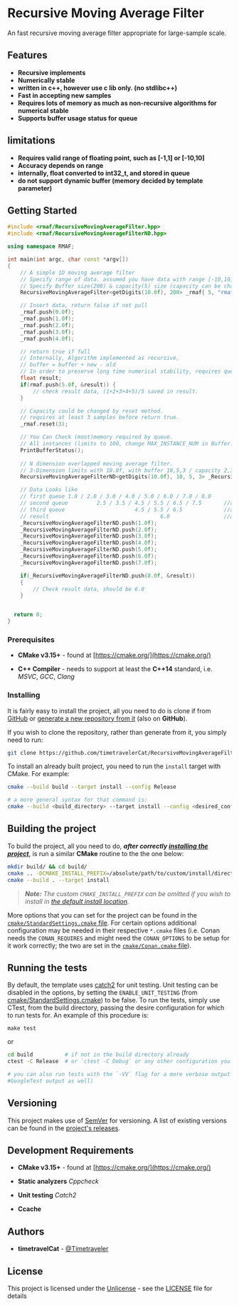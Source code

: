# Recursive Moving Average Filter

An fast recursive moving average filter appropriate for large-sample scale.

## Features

* **Recursive implements**
* **Numerically stable**
* **written in c++, however use c lib only. (no stdlibc++)**
* **Fast in accepting new samples**
* **Requires lots of memory as much as non-recursive algorithms for numerical stable**
* **Supports buffer usage status for queue**

## limitations
* **Requires valid range of floating point, such as [-1,1] or [-10,10]**
* **Accuracy depends on range**
* **internally, float converted to int32_t, and stored in queue**
* **do not support dynamic buffer (memory decided by template parameter)**

## Getting Started

```C++
#include <rmaf/RecursiveMovingAverageFilter.hpp>
#include <rmaf/RecursiveMovingAverageFilterND.hpp>

using namespace RMAF;

int main(int argc, char const *argv[])
{
    // A simple 1D moving average filter
    // Specify range of data. assumed you have data with range [-10,10]
    // Specify Buffer size(200) & capacity(5) size (capacity can be changed by reset api)
    RecursiveMovingAverageFilter<getDigits(10.0f), 200> _rmaf{ 5, "rmaf 1" };

    // Insert data, return false if not pull
    _rmaf.push(0.0f);
    _rmaf.push(1.0f);
    _rmaf.push(2.0f);
    _rmaf.push(3.0f);
    _rmaf.push(4.0f);

    // return true if full
    // Internally, Algorithm implemented as recursive,
    // buffer = buffer + new - old
    // In order to preserve long time numerical stability, requires queue size as much as capacity.
    float result;
    if(rmaf.push(5.0f, &result)) {
        // check result data, (1+2+3+4+5)/5 saved in result.
    }

    // Capacity could be changed by reset method.
    // requires at least 3 samples before return true.
    _rmaf.reset(3);

    // You Can Check (most)memory required by queue.
    // All instances (limits to 100, change MAX_INSTANCE_NUM in Buffer.cpp ) with name will be printed to your console.
    PrintBufferStatus();
    
    // N dimension overlapped moving average filter.
    // 3-Dimension limits with 10.0f, with buffer 10,5,3 / capacity 2,3,2 initialization
    RecursiveMovingAverageFilterND<getDigits(10.0f), 10, 5, 3> _RecursiveMovingAverageFilterND{ "test_RMAFND", 2, 3, 2 };

    // Data Looks like
    // first queue 1.0 / 2.0 / 3.0 / 4.0 / 5.0 / 6.0 / 7.0 / 8.0
    // second queue         2.5 / 3.5 / 4.5 / 5.5 / 6.5 / 7.5       //average of 2 sample
    // third queue                      4.5 / 5.5 / 6.5             //average of 3 sample
    // result                                   6.0                 //average of 2 sample
    _RecursiveMovingAverageFilterND.push(1.0f);
    _RecursiveMovingAverageFilterND.push(2.0f);
    _RecursiveMovingAverageFilterND.push(3.0f);
    _RecursiveMovingAverageFilterND.push(4.0f);
    _RecursiveMovingAverageFilterND.push(5.0f);
    _RecursiveMovingAverageFilterND.push(6.0f);
    _RecursiveMovingAverageFilterND.push(7.0f);

    if(_RecursiveMovingAverageFilterND.push(8.0f, &result))
    {
        // Check result data, should be 6.0
    }


  return 0;
}
```

### Prerequisites

* **CMake v3.15+** - found at [https://cmake.org/](https://cmake.org/)

* **C++ Compiler** - needs to support at least the **C++14** standard, i.e. *MSVC*,
*GCC*, *Clang*

### Installing

It is fairly easy to install the project, all you need to do is clone if from
[GitHub](https://github.com/timetravelerCat/RecursiveMovingAverageFilter) or
[generate a new repository from it](https://github.com/timetravelerCat/RecursiveMovingAverageFilter/generate)
(also on **GitHub**).

If you wish to clone the repository, rather than generate from it, you simply need
to run:

```bash
git clone https://github.com/timetravelerCat/RecursiveMovingAverageFilter/
```

To install an already built project, you need to run the `install` target with CMake.
For example:

```bash
cmake --build build --target install --config Release

# a more general syntax for that command is:
cmake --build <build_directory> --target install --config <desired_config>
```

## Building the project

To build the project, all you need to do, ***after correctly
[installing the project](README.md#Installing)***, is run a similar **CMake** routine
to the the one below:

```bash
mkdir build/ && cd build/
cmake .. -DCMAKE_INSTALL_PREFIX=/absolute/path/to/custom/install/directory
cmake --build . --target install
```

> ***Note:*** *The custom ``CMAKE_INSTALL_PREFIX`` can be omitted if you wish to
install in [the default install location](https://cmake.org/cmake/help/latest/module/GNUInstallDirs.html).*

More options that you can set for the project can be found in the
[`cmake/StandardSettings.cmake` file](cmake/StandardSettings.cmake). For certain
options additional configuration may be needed in their respective `*.cmake` files
(i.e. Conan needs the `CONAN_REQUIRES` and might need the `CONAN_OPTIONS` to be setup
for it work correctly; the two are set in the [`cmake/Conan.cmake` file](cmake/Conan.cmake)).

## Running the tests

By default, the template uses [catch2](https://github.com/catchorg/Catch2/)
for unit testing. Unit testing can be disabled in the options, by setting the
`ENABLE_UNIT_TESTING` (from
[cmake/StandardSettings.cmake](cmake/StandardSettings.cmake)) to be false. To run
the tests, simply use CTest, from the build directory, passing the desire
configuration for which to run tests for. An example of this procedure is:

```make
make test
```
or
```bash
cd build          # if not in the build directory already
ctest -C Release  # or `ctest -C Debug` or any other configuration you wish to test

# you can also run tests with the `-VV` flag for a more verbose output (i.e.
#GoogleTest output as well)
```

## Versioning

This project makes use of [SemVer](http://semver.org/) for versioning. A list of
existing versions can be found in the
[project's releases](https://github.com/timetravelerCat/RecursiveMovingAverageFilter/releases).


## Development Requirements

* **CMake v3.15+** - found at [https://cmake.org/](https://cmake.org/)

* **Static analyzers** *Cppcheck*

* **Unit testing** *Catch2*

* **Ccache** 

## Authors

* **timetravelCat** - [@Timetraveler](https://github.com/timetravelCat)

## License

This project is licensed under the [Unlicense](https://unlicense.org/) - see the
[LICENSE](LICENSE) file for details
